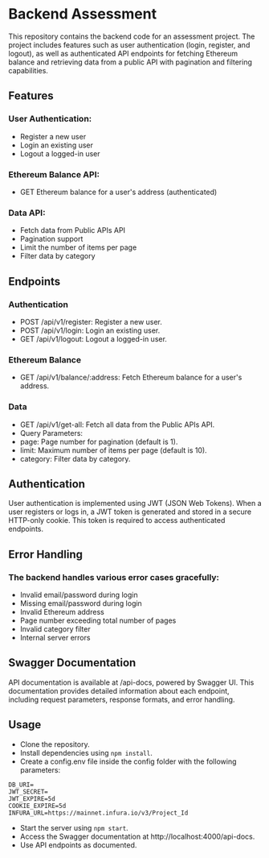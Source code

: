 # Backend Assessment
This repository contains the backend code for an assessment project. The project includes features such as user authentication (login, register, and logout), as well as authenticated API endpoints for fetching Ethereum balance and retrieving data from a public API with pagination and filtering capabilities.

## Features
### User Authentication:

- Register a new user
- Login an existing user
- Logout a logged-in user

### Ethereum Balance API:

- GET Ethereum balance for a user's address (authenticated)

### Data API:

- Fetch data from Public APIs API
- Pagination support
- Limit the number of items per page
- Filter data by category

## Endpoints
### Authentication
- POST /api/v1/register: Register a new user.
- POST /api/v1/login: Login an existing user.
- GET /api/v1/logout: Logout a logged-in user.
### Ethereum Balance
- GET /api/v1/balance/:address: Fetch Ethereum balance for a user's address.
### Data
- GET /api/v1/get-all: Fetch all data from the Public APIs API.
- Query Parameters:
- page: Page number for pagination (default is 1).
- limit: Maximum number of items per page (default is 10).
- category: Filter data by category.

## Authentication
User authentication is implemented using JWT (JSON Web Tokens). When a user registers or logs in, a JWT token is generated and stored in a secure HTTP-only cookie. This token is required to access authenticated endpoints.

## Error Handling
### The backend handles various error cases gracefully:

- Invalid email/password during login
- Missing email/password during login
- Invalid Ethereum address
- Page number exceeding total number of pages
- Invalid category filter
- Internal server errors

## Swagger Documentation
API documentation is available at /api-docs, powered by Swagger UI. This documentation provides detailed information about each endpoint, including request parameters, response formats, and error handling.

## Usage
- Clone the repository.
- Install dependencies using `npm install`.
- Create a config.env file inside the config folder with the following parameters:
``` PORT=4000
DB_URI=
JWT_SECRET=
JWT_EXPIRE=5d
COOKIE_EXPIRE=5d
INFURA_URL=https://mainnet.infura.io/v3/Project_Id
```
- Start the server using `npm start`.
- Access the Swagger documentation at http://localhost:4000/api-docs.
- Use API endpoints as documented.

